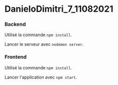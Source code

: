 # DanieloDimitri_7_11082021

### Backend ###

Utilisé la commande `npm install`.

Lancer le serveur avec `nodemon server`.

### Frontend ###

Utilisé la commande `npm install`.

Lancer l'application avec `npm start`.
